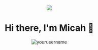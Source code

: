 <div align="center">
  <img src="https://readme-typing-svg.herokuapp.com/?lines=Welcome+to+my+GitHub!;Check+out+my+projects;I'm+always+learning&font=Fira%20Code&center=true&width=380&height=50&duration=4000&pause=1000">
</div>

<h1 align="center">Hi there, I'm Micah 👋</h1>

<p align="center">
  <img src="https://komarev.com/ghpvc/?username=yourusername&label=Profile%20views&color=0e75b6&style=flat" alt="yourusername" />
</p>
